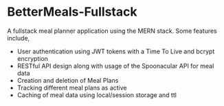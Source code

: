 # BetterMeals-Fullstack

A fullstack meal planner application using the MERN stack.
Some features include,
- User authentication using JWT tokens with a Time To Live and bcrypt encryption
- RESTful API design along with usage of the Spoonacular API for meal data
- Creation and deletion of Meal Plans
- Tracking different meal plans as active
- Caching of meal data using local/session storage and ttl

